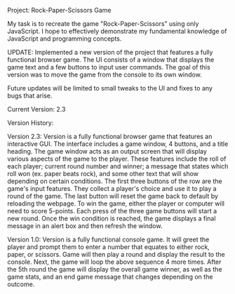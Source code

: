 Project: Rock-Paper-Scissors Game

My task is to recreate the game "Rock-Paper-Scissors" using only JavaScript.
I hope to effectively demonstrate my fundamental knowledge of JavaScript and programming concepts.

UPDATE: Implemented a new version of the project that features a fully functional browser game. The UI consists of a window that displays the game text and a few buttons to input user commands. The goal of this version was to move the game from the console to its own window. 

Future updates will be limited to small tweaks to the UI and fixes to any bugs that arise.


Current Version: 2.3

Version History:

Version 2.3:
    Version is a fully functional browser game that features an interactive GUI. The interface includes a game window, 4 buttons, and a title heading. The game window acts as an output screen that will display various aspects of the game to the player. These features include the roll of each player; current round number and winner; a message that states which roll won (ex. paper beats rock), and some other text that will show depending on certain conditions. 
    The first three buttons of the row are the game's input features. They collect a player's choice and use it to play a round of the game. The last button will reset the game back to default by reloading the webpage.
    To win the game, either the player or computer will need to score 5-points. Each press of the three game buttons will start a new round. Once the win condition is reached, the game displays a final message in an alert box and then refresh the window.

Version 1.0: 
    Version is a fully functional console game. It will greet the player and prompt them to enter a number that equates to either rock, paper, or scissors. 
    Game will then play a round and display the result to the console.
    Next, the game will loop the above sequence 4 more times. 
    After the 5th round the game will display the overall game winner, as well as the game stats, and an end game message that changes depending on the outcome.



